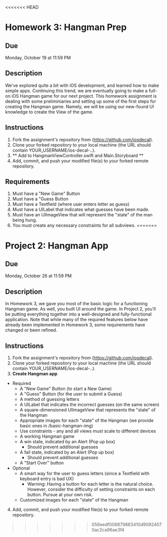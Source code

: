 <<<<<<< HEAD
# Homework 3: Hangman Prep

## Due
Monday, October 19 at 11:59 PM

## Description
We've explored quite a bit with iOS development, and learned how to make simple apps. Continuing this trend, we are eventually going to make a full-on iOS Hangman game for our next project. This homework assignment is dealing with some preliminiaries and setting up some of the first steps for creating the Hangman game. Namely, we will be using our new-found UI knowledge to create the View of the game.

## Instructions
1. Fork the assignment's repository from (https://github.com/iosdecal).
2. Clone your forked repository to your local machine (the URL should contain YOUR_USERNAME/ios-decal-..).
3. ** Add to HangmanViewController.swift and Main.Storyboard **
4. Add, commit, and push your modified file(s) to your forked remote repository.

## Requirements
1. Must have a "New Game" Button
2. Must have a "Guess Button
3. Must have a Textfield (where user enters letter as guess)
4. Must have a UILabel that indicates what guesses have been made. 
5. Must have an UIImageView that will represent the "state" of the man being hung.
6. You must create any necessary constraints for all subviews.
=======
# Project 2: Hangman App

## Due
Monday, October 26 at 11:59 PM

## Description
In Homework 3, we gave you most of the basic logic for a functioning Hangman
game. As well, you built UI around the game. In Project 2, you'll be putting
everything together into a well-designed and fully-functional application.
Note that while many of the required features below have already been implemented
in Homework 3, some requirements have changed or been refined.

## Instructions
1. Fork the assignment's repository from (https://github.com/iosdecal).
2. Clone your forked repository to your local machine (the URL should contain
   YOUR_USERNAME/ios-decal-..).
3. **Create Hangman app**
  * Required
    * A "New Game" Button (to start a New Game)
    * A "Guess" Button (for the user to submit a Guess)
    * A method of guessing letters
    * A UILabel that indicates the incorrect guesses (on the same screen)
    * A square-dimensioned UIImageView that represents the "state" of the Hangman
    * Appropriate images for each "state" of the Hangman (we provide basic ones in /basic-hangman-img)
    * Use constraints - any and all views must scale to different devices
    * A working Hangman game
    * A win state, indicated by an Alert (Pop up box)
        * Should prevent additional guesses
    * A fail state, indicated by an Alert (Pop up box)
        * Should prevent additional guesses
    * A "Start Over" button
  * Optional
    * A smart way for the user to guess letters (since a Textfield with keyboard entry is bad UX)
        * Warning: Having a button for each letter is the natural choice. However, consider the
        difficulty of setting constraints on each button. Pursue at your own risk.
    * Customized images for each "state" of the Hangman
4. Add, commit, and push your modified file(s) to your forked remote repository.
>>>>>>> 056eedf006879883410d90924070ac2ca96ae3f4

